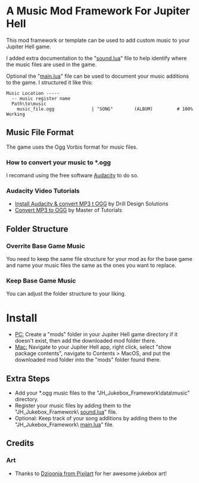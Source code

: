 # A Music Mod Framework For Jupiter Hell
This mod framework or template can be used to add custom music to your Jupiter Hell game.<br/>

I added extra documentation to the "[sound.lua](/sound.lua)" file to help identify where the music files are used in the game.<br/>

Optional the "[main.lua](/main.lua)" file can be used to document your music additions to the game. I structured it like this:<br/>
```
Music Location -----
  -- music register name
  Path\to\music		
    music_file.ogg			    | "SONG"		(ALBUM)			# 100% Working
```

## Music File Format
The game uses the Ogg Vorbis format for music files.
### How to convert your music to *.ogg
I recomand using the free software [Audacity](https://www.audacityteam.org/) to do so.
### Audacity Video Tutorials
  - [Install Audacity & convert MP3 t OGG](https://www.youtube.com/watch?v=UlTVuDe63fw) by Drill Design Solutions
 - [Convert MP3 to OGG](https://www.youtube.com/watch?v=fOKShUcpzcg) by Master of Tutorials

## Folder Structure
### Overrite Base Game Music
You need to keep the same file structure for your mod as for the base game and name your music files the same as the ones you want to replace.
### Keep Base Game Music
You can adjust the folder structure to your liking.

# Install
  - <ins>PC:</ins> Create a "mods" folder in your Jupiter Hell game directory if it doesn't exist, then add the downloaded mod folder there.<br/>
  - <ins>Mac:</ins> Navigate to your Jupiter Hell app, right click, select "show package contents", navigate to Contents > MacOS, and put the downloaded mod folder into the "mods" folder found there.<br/>
## Extra Steps
  - Add your *.ogg music files to the "JH_Jukebox_Framework\data\music" directory.<br/>
  - Register your music files by adding them to the "JH_Jukebox_Framework\ [sound.lua](/sound.lua)" file.<br/>
  - Optional: Keep track of your song additions by adding them to the "JH_Jukebox_Framework\ [main.lua](/main.lua)" file.<br/>

## Credits
### Art
 - Thanks to [Dzioonia from Pixilart](https://www.pixil.art/dzioonia) for her awesome jukebox art!
